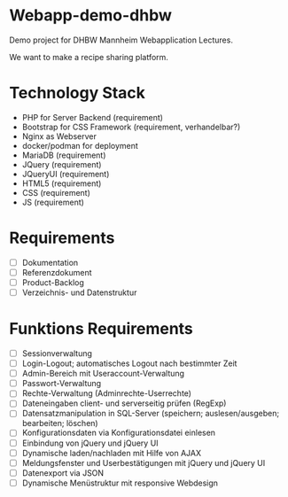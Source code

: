 # Webapp-demo-dhbw
Demo project for DHBW Mannheim Webapplication Lectures.

We want to make a recipe sharing platform.

# Technology Stack
- PHP for Server Backend (requirement)
- Bootstrap for CSS Framework (requirement, verhandelbar?)
- Nginx as Webserver
- docker/podman for deployment
- MariaDB (requirement)
- JQuery (requirement)
- JQueryUI (requirement)
- HTML5 (requirement)
- CSS (requirement)
- JS (requirement)

# Requirements
- [ ] Dokumentation 
- [ ] Referenzdokument
- [ ] Product-Backlog
- [ ] Verzeichnis- und Datenstruktur

# Funktions Requirements
- [ ] Sessionverwaltung
- [ ] Login-Logout; automatisches Logout nach bestimmter Zeit
- [ ] Admin-Bereich mit Useraccount-Verwaltung
- [ ] Passwort-Verwaltung
- [ ] Rechte-Verwaltung (Adminrechte-Userrechte)
- [ ] Dateneingaben client- und serverseitig prüfen (RegExp)
- [ ] Datensatzmanipulation in SQL-Server (speichern; auslesen/ausgeben; bearbeiten; löschen)
- [ ] Konfigurationsdaten via Konfigurationsdatei einlesen
- [ ] Einbindung von jQuery und jQuery UI
- [ ] Dynamische laden/nachladen mit Hilfe von AJAX
- [ ] Meldungsfenster und Userbestätigungen mit jQuery und jQuery UI
- [ ] Datenexport via JSON
- [ ] Dynamische Menüstruktur mit responsive Webdesign
